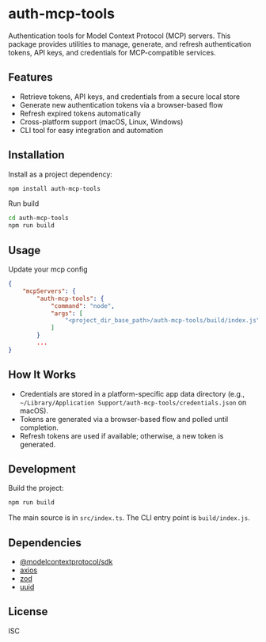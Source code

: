 # auth-mcp-tools

Authentication tools for Model Context Protocol (MCP) servers. This package provides utilities to manage, generate, and refresh authentication tokens, API keys, and credentials for MCP-compatible services.

## Features
- Retrieve tokens, API keys, and credentials from a secure local store
- Generate new authentication tokens via a browser-based flow
- Refresh expired tokens automatically
- Cross-platform support (macOS, Linux, Windows)
- CLI tool for easy integration and automation

## Installation

Install as a project dependency:

```sh
npm install auth-mcp-tools
```

Run build

```sh
cd auth-mcp-tools
npm run build
```


## Usage
Update your mcp config
```json
{
    "mcpServers": {
        "auth-mcp-tools": {
            "command": "node",
            "args": [
                "<project_dir_base_path>/auth-mcp-tools/build/index.js"
            ]
        }
        ...
}
```

## How It Works
- Credentials are stored in a platform-specific app data directory (e.g., `~/Library/Application Support/auth-mcp-tools/credentials.json` on macOS).
- Tokens are generated via a browser-based flow and polled until completion.
- Refresh tokens are used if available; otherwise, a new token is generated.

## Development

Build the project:

```sh
npm run build
```

The main source is in `src/index.ts`. The CLI entry point is `build/index.js`.

## Dependencies
- [@modelcontextprotocol/sdk](https://www.npmjs.com/package/@modelcontextprotocol/sdk)
- [axios](https://www.npmjs.com/package/axios)
- [zod](https://www.npmjs.com/package/zod)
- [uuid](https://www.npmjs.com/package/uuid)

## License

ISC 